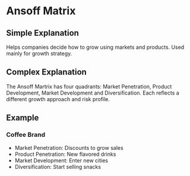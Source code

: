 # Ansoff Matrix
## Simple Explanation
Helps companies decide how to grow using markets and products. Used mainly for growth strategy.

## Complex Explanation
The Ansoff Martrix has four quadrants: Market Penetration, Product Development, Market Development and Diversification. Each reflects a different growth approach and risk profile. 

## Example
### Coffee Brand
- Market Penetration: Discounts to grow sales
- Product Penetration: New flavored drinks
- Market Development: Enter new cities
- Diversification: Start selling snacks
